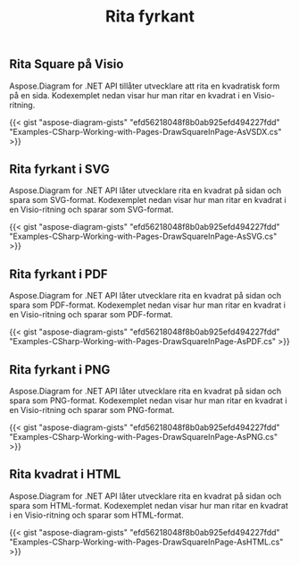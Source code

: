 ﻿---
title: Rita fyrkant
type: docs
weight: 50
url: /sv/net/drawing/draw-square
description: Det här avsnittet förklarar hur man ritar kvadrat på en visio-sida med Aspose.Diagram. Stöd att använda C# för att rita kvadrat och spara som pdf, svg, html, bild, xps och andra format.
---
## **Rita Square på Visio**
Aspose.Diagram for .NET API tillåter utvecklare att rita en kvadratisk form på en sida. Kodexemplet nedan visar hur man ritar en kvadrat i en Visio-ritning.

{{< gist "aspose-diagram-gists" "efd56218048f8b0ab925efd494227fdd" "Examples-CSharp-Working-with-Pages-DrawSquareInPage-AsVSDX.cs" >}}

## **Rita fyrkant i SVG**
Aspose.Diagram for .NET API låter utvecklare rita en kvadrat på sidan och spara som SVG-format. Kodexemplet nedan visar hur man ritar en kvadrat i en Visio-ritning och sparar som SVG-format.

{{< gist "aspose-diagram-gists" "efd56218048f8b0ab925efd494227fdd" "Examples-CSharp-Working-with-Pages-DrawSquareInPage-AsSVG.cs" >}}

## **Rita fyrkant i PDF**
Aspose.Diagram for .NET API låter utvecklare rita en kvadrat på sidan och spara som PDF-format. Kodexemplet nedan visar hur man ritar en kvadrat i en Visio-ritning och sparar som PDF-format.

{{< gist "aspose-diagram-gists" "efd56218048f8b0ab925efd494227fdd" "Examples-CSharp-Working-with-Pages-DrawSquareInPage-AsPDF.cs" >}}

## **Rita fyrkant i PNG**
Aspose.Diagram for .NET API låter utvecklare rita en kvadrat på sidan och spara som PNG-format. Kodexemplet nedan visar hur man ritar en kvadrat i en Visio-ritning och sparar som PNG-format.

{{< gist "aspose-diagram-gists" "efd56218048f8b0ab925efd494227fdd" "Examples-CSharp-Working-with-Pages-DrawSquareInPage-AsPNG.cs" >}}

## **Rita kvadrat i HTML**
Aspose.Diagram for .NET API låter utvecklare rita en kvadrat på sidan och spara som HTML-format. Kodexemplet nedan visar hur man ritar en kvadrat i en Visio-ritning och sparar som HTML-format.

{{< gist "aspose-diagram-gists" "efd56218048f8b0ab925efd494227fdd" "Examples-CSharp-Working-with-Pages-DrawSquareInPage-AsHTML.cs" >}}
